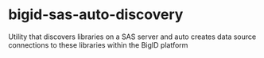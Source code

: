 # bigid-sas-auto-discovery
Utility that discovers libraries on a SAS server and auto creates data source connections to these libraries within the BigID platform 
